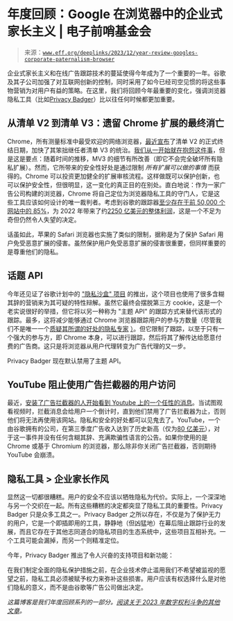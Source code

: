 <!--yml

category: 未分类

日期：2024-05-27 14:23:34

-->

# 年度回顾：Google 在浏览器中的企业式家长主义 | 电子前哨基金会

> 来源：[`www.eff.org/deeplinks/2023/12/year-review-googles-corporate-paternalism-browser`](https://www.eff.org/deeplinks/2023/12/year-review-googles-corporate-paternalism-browser)

企业式家长主义和在线广告跟踪技术的蔓延使得今年成为了一个重要的一年。谷歌及其子公司加强了对互联网创新的控制，同时采用了如今已经司空见惯的将这些事物营销为对用户有益的策略。在这里，我们将回顾今年最重要的变化，强调浏览器隐私工具（比如[Privacy Badger](https://privacybadger.org/)）比以往任何时候都更加重要。

## 从清单 V2 到清单 V3：遗留 Chrome 扩展的最终消亡

Chrome，所有测量标准中最受欢迎的网络浏览器，[最近宣布](https://developer.chrome.com/blog/resuming-the-transition-to-mv3/)了清单 V2 的正式终结日期，加快了其笨拙继任者清单 V3 的统治。[我们从一开始就在抱怨](https://www.eff.org/deeplinks/2021/12/chrome-users-beware-manifest-v3-deceitful-and-threatening)[这件事](https://www.eff.org/deeplinks/2021/12/googles-manifest-v3-still-hurts-privacy-security-innovation)，但是这是要点：随着时间的推移，MV3 的细节有所改善（即它不会完全破坏所有隐私扩展）。然而，它所带来的安全性好处是通过限制 *所有扩展可以做的事情* 而获得的。Chrome 可以投资更加健全的扩展审核流程。这样做既可以保护创新，也可以保护安全性，但很明显，这一变化的真正目的在别处。直白地说：作为一家广告公司构建的浏览器，Chrome 将自己定位为浏览器隐私工具的守门人，它是这些工具应该如何设计的唯一裁判者。考虑到谷歌的跟踪器[至少存在于前 50,000 个网站中的 85%](https://spreadprivacy.com/duckduckgo-tracker-radar/)，为 2022 年带来了约[2250 亿美元的整体利润](https://www.statista.com/statistics/266249/advertising-revenue-of-google/)，这是一个不足为奇但仍然令人失望的决定。

话虽如此，苹果的 Safari 浏览器也实施了类似的限制，据称是为了保护 Safari 用户免受恶意扩展的侵害。虽然保护用户免受恶意扩展的侵害很重要，但同样重要的是尊重他们的隐私。

## 话题 API

今年还见证了谷歌计划中的 ["隐私沙盒" 项目](https://www.eff.org/deeplinks/2023/09/how-turn-googles-privacy-sandbox-ad-tracking-and-why-you-should) 的推出，这个项目也使用了很多含糊其辞的营销来为其可疑的特性辩解。虽然它最终会摆脱第三方 cookie，这是一个老实说很好的举措，但它将以另一种称为 "主题 API" 的跟踪方式来替代该形式的跟踪。最多，这将减少能够通过 Chrome 浏览器跟踪用户的参与方数量（尽管我们不是唯一一个[质疑其所谓的好处的隐私专家](https://github.com/WebKit/standards-positions/issues/111#issuecomment-1359609317) [）](https://github.com/mozilla/standards-positions/issues/622#issuecomment-1372979100)。但它限制了跟踪，以至于只有一个强大的参与方，即 Chrome 本身，可以进行跟踪，然后将其了解传达给愿意付费的广告商。这只是将浏览器从用户代理转变为广告代理的又一步。

Privacy Badger 现在默认禁用了主题 API。

## YouTube 阻止使用广告拦截器的用户访问

最近，[安装了广告拦截器的人开始看到 Youtube 上的一个任性的消息](https://www.theverge.com/2023/10/31/23940583/youtube-ad-blocker-crackdown-broadening)。当试图观看视频时，拦截消息会给用户一个倒计时，直到他们禁用了广告拦截器为止，否则他们将无法再使用该网站。隐私和安全的好处都可以见鬼去了。YouTube，一个由谷歌拥有的公司，在第三季度广告收入达到了历史新高（仅为[80 亿美元](https://www.statista.com/statistics/289657/youtube-global-quarterly-advertising-revenues/)），对于这一事件并没有任何含糊其辞、充满欺骗性语言的公告。如果你使用的是 Chrome 或基于 Chromium 的浏览器，那么除非你关闭广告拦截器，否则期待 YouTube 会崩溃。

## 隐私工具 > 企业家长作风

显然这一切都很糟糕。用户的安全不应该以牺牲隐私为代价。实际上，一个深深地与另一个交织在一起。所有这些糟糕的决定都突显了隐私工具的重要性。Privacy Badger 只是众多工具之一。Privacy Badger 之所以存在，不仅是为了保护无力的用户，它是一个即插即用的工具，静静地（但凶猛地）在幕后阻止跟踪行业的发展，而且它存在于其他志同道合的隐私项目的生态系统中，这些项目互相补充。一个工具可能会漏掉，而另一个则精准定位。

今年，Privacy Badger 推出了令人兴奋的支持项目和新功能：

在我们制定全面的隐私保护措施之前，在企业技术停止滥用我们不希望被监视的愿望之前，隐私工具必须被赋予权力来弥补这些损害。用户应该有权选择什么是对他们隐私的意义，而不是由谷歌等广告公司做出决定。

*这篇博客是我们年度回顾系列的一部分。[阅读关于 2023 年数字权利斗争的其他文章](https://eff.org/deeplinks/2023/12/2023-year-review)。*
